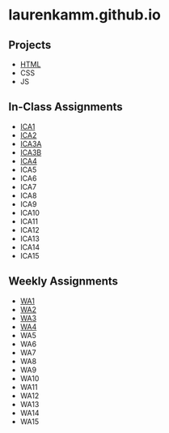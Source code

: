 # laurenkamm.github.io

## Projects
- [HTML](https://laurenkamm.github.io/html-midterm/page5.html)
- CSS
- JS

## In-Class Assignments 
- [ICA1](https://laurenkamm.github.io/ica/ica1.pdf)
- [ICA2](https://laurenkamm.github.io/ica/ica2.pdf)
- [ICA3A](https://laurenkamm.github.io/ica/ica3a.html)
- [ICA3B](https://laurenkamm.github.io/ica3-part2/ica3b.html)
- [ICA4](https://laurenkamm.github.io/ica/ica4.html)
- ICA5
- ICA6
- ICA7
- ICA8
- ICA9
- ICA10
- ICA11
- ICA12
- ICA13
- ICA14
- ICA15

## Weekly Assignments 
- [WA1](https://laurenkamm.github.io/wa/wa1.html)
- [WA2](https://laurenkamm.github.io/wa/wa2.html)
- [WA3](https://laurenkamm.github.io/wa/wa3.html)
- [WA4](https://laurenkamm.github.io/wa/wa4/wa4.html)
- WA5
- WA6
- WA7
- WA8
- WA9
- WA10
- WA11
- WA12
- WA13
- WA14
- WA15
